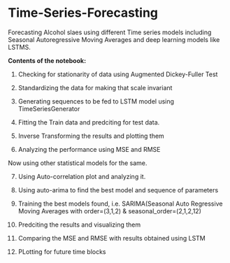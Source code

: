# Time-Series-Forecasting

Forecasting Alcohol slaes using different Time series models including Seasonal Autoregressive Moving Averages and deep learning models like LSTMS.

**Contents of the notebook:**

1. Checking for stationarity of data using Augmented Dickey-Fuller Test 

2. Standardizing the data for making that scale invariant

3. Generating sequences to be fed to LSTM model using TimeSeriesGenerator

4. Fitting the Train data and predciting for test data. 

5. Inverse Transforming the results and plotting them

6. Analyzing the performance using MSE and RMSE 

Now using other statistical models for the same.

7. Using Auto-correlation plot and analyzing it.

8. Using auto-arima to find the best model and sequence of parameters

9. Training the best models found, i.e. SARIMA(Seasonal Auto Regressive Moving Averages with order=(3,1,2) & seasonal_order=(2,1,2,12)

10. Predciting the results and visualizing them

11. Comparing the MSE and RMSE with results obtained using LSTM

12. PLotting for future time blocks




